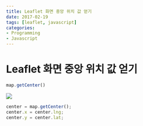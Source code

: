 ```yaml
---
title: Leaflet 화면 중앙 위치 값 얻기
date: 2017-02-19
tags: [leaflet, javascript]
categories:
- Programming
- Javascript
---
```


# Leaflet 화면 중앙 위치 값 얻기

```javascript
map.getCenter()
```

![](https://goo.gl/zwToLZ)

```javascript
center = map.getCenter();
center.x = center.lng;
center.y = center.lat;
```
